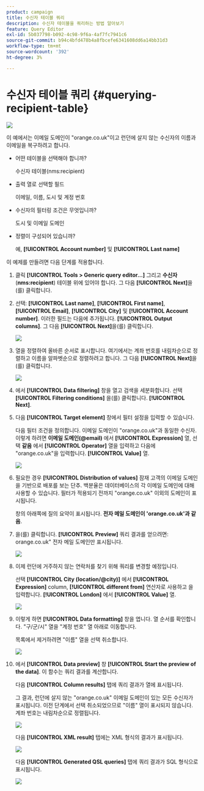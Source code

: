 ```yaml
---
product: campaign
title: 수신자 테이블 쿼리
description: 수신자 테이블을 쿼리하는 방법 알아보기
feature: Query Editor
exl-id: 5b037798-b092-4c98-9f6a-4af7fc7941c6
source-git-commit: b94c4bfd478b4a8fbcefe6341608dd6a14bb31d3
workflow-type: tm+mt
source-wordcount: '392'
ht-degree: 3%

---
```


# 수신자 테이블 쿼리 {#querying-recipient-table}

![](../../assets/common.svg)

이 예에서는 이메일 도메인이 &quot;orange.co.uk&quot;이고 런던에 살지 않는 수신자의 이름과 이메일을 복구하려고 합니다.

* 어떤 테이블을 선택해야 합니까?

   수신자 테이블(nms:recipient)

* 출력 열로 선택할 필드

   이메일, 이름, 도시 및 계정 번호

* 수신자의 필터링 조건은 무엇입니까?

   도시 및 이메일 도메인

* 정렬이 구성되어 있습니까?

   예, **[!UICONTROL Account number]** 및 **[!UICONTROL Last name]**

이 예제를 만들려면 다음 단계를 적용합니다.

1. 클릭 **[!UICONTROL Tools > Generic query editor...]** 그리고 **수신자** (**nms:recipient**) 테이블 위에 있어야 합니다. 그 다음 **[!UICONTROL Next]**&#x200B;을(를) 클릭합니다.
1. 선택: **[!UICONTROL Last name]**, **[!UICONTROL First name]**, **[!UICONTROL Email]**, **[!UICONTROL City]** 및 **[!UICONTROL Account number]**. 이러한 필드는 다음에 추가됩니다. **[!UICONTROL Output columns]**. 그 다음 **[!UICONTROL Next]**&#x200B;을(를) 클릭합니다.

   ![](assets/query_editor_03.png)

1. 열을 정렬하여 올바른 순서로 표시합니다. 여기에서는 계좌 번호를 내림차순으로 정렬하고 이름을 알파벳순으로 정렬하려고 합니다. 그 다음 **[!UICONTROL Next]**&#x200B;을(를) 클릭합니다.

   ![](assets/query_editor_04.png)

1. 에서 **[!UICONTROL Data filtering]** 창을 열고 검색을 세분화합니다. 선택 **[!UICONTROL Filtering conditions]** 을(를) 클릭합니다. **[!UICONTROL Next]**.
1. 다음 **[!UICONTROL Target element]** 창에서 필터 설정을 입력할 수 있습니다.

   다음 필터 조건을 정의합니다. 이메일 도메인이 &quot;orange.co.uk&quot;과 동일한 수신자. 이렇게 하려면 **이메일 도메인(@email)** 에서 **[!UICONTROL Expression]** 열, 선택 **같음** 에서 **[!UICONTROL Operator]** 열을 입력하고 다음에 &quot;orange.co.uk&quot;을 입력합니다. **[!UICONTROL Value]** 열.

   ![](assets/query_editor_05.png)

1. 필요한 경우 **[!UICONTROL Distribution of values]** 잠재 고객의 이메일 도메인을 기반으로 배포를 보는 단추. 백분율은 데이터베이스의 각 이메일 도메인에 대해 사용할 수 있습니다. 필터가 적용되기 전까지 &quot;orange.co.uk&quot; 이외의 도메인이 표시됩니다.

   창의 아래쪽에 질의 요약이 표시됩니다. **전자 메일 도메인이 &#39;orange.co.uk&#39;과 같음**.

1. 을(를) 클릭합니다. **[!UICONTROL Preview]** 쿼리 결과를 얻으려면: orange.co.uk&quot; 전자 메일 도메인만 표시됩니다.

   ![](assets/query_editor_nveau_17.png)

1. 이제 런던에 거주하지 않는 연락처를 찾기 위해 쿼리를 변경할 예정입니다.

   선택 **[!UICONTROL City (location/@city)]** 에서 **[!UICONTROL Expression]** column, **[!UICONTROL different from]** 연산자로 사용하고 을 입력합니다. **[!UICONTROL London]** 에서 **[!UICONTROL Value]** 열.

   ![](assets/query_editor_08.png)

1. 이렇게 하면 **[!UICONTROL Data formatting]** 창을 엽니다. 열 순서를 확인합니다. &quot;구/군/시&quot; 열을 &quot;계정 번호&quot; 열 아래로 이동합니다.

   목록에서 제거하려면 &quot;이름&quot; 열을 선택 취소합니다.

   ![](assets/query_editor_nveau_15.png)

1. 에서 **[!UICONTROL Data preview]** 창 **[!UICONTROL Start the preview of the data]**. 이 함수는 쿼리 결과를 계산합니다.

   다음 **[!UICONTROL Column results]** 탭에 쿼리 결과가 열에 표시됩니다.

   그 결과, 런던에 살지 않는 &quot;orange.co.uk&quot; 이메일 도메인이 있는 모든 수신자가 표시됩니다. 이전 단계에서 선택 취소되었으므로 &quot;이름&quot; 열이 표시되지 않습니다. 계좌 번호는 내림차순으로 정렬됩니다.

   ![](assets/query_editor_nveau_12.png)

   다음 **[!UICONTROL XML result]** 탭에는 XML 형식의 결과가 표시됩니다.

   ![](assets/query_editor_nveau_13.png)

   다음 **[!UICONTROL Generated QSL queries]** 탭에 쿼리 결과가 SQL 형식으로 표시됩니다.

   ![](assets/query_editor_nveau_14.png)
